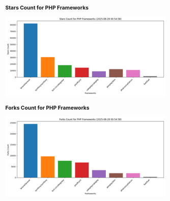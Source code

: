 ### Stars Count for PHP Frameworks

![Stars Chart](./archive/charts/20250828005458_stars_count.png)

### Forks Count for PHP Frameworks

![Forks Chart](./archive/charts/20250828005458_forks_count.png)

